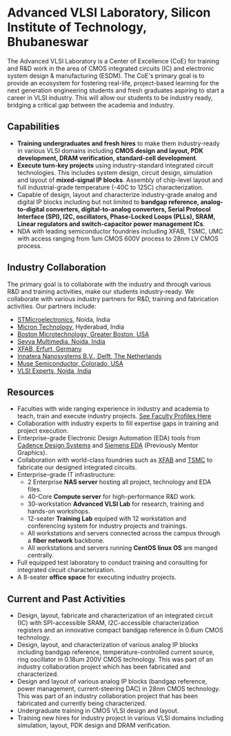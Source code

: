 # Advanced VLSI Laboratory, Silicon Institute of Technology, Bhubaneswar 

The Advanced VLSI Laboratory is a Center of Excellence (CoE) for training and R&D work in the area of CMOS integrated circuits (IC) and electronic system design & manufacturing (ESDM). The CoE's primary goal is to provide an ecosystem for fostering real-life, project-based learning for the next generation engineering students and fresh graduates aspiring to start a career in VLSI industry. This will allow our students to be industry ready, bridging a critical gap between the academia and industry.

## Capabilities

- **Training undergraduates and fresh hires** to make them industry-ready in various VLSI domains including **CMOS design and layout, PDK development, DRAM verification, standard-cell development**.
- **Execute turn-key projects** using industry-standard integrated circuit technologies. This includes system design, circuit design, simulation and layout of **mixed-signal IP blocks**. Assembly of chip-level layout and full industrial-grade temperature (-40C to 125C) characterization.
- Capable of design, layout and characterize industry-grade analog and digital IP blocks including but not limited to **bandgap reference, analog-to-digital converters, digital-to-analog converters, Serial Protocol Interface (SPI), I2C, oscillators, Phase-Locked Loops (PLLs), SRAM, Linear regulators and switch-capacitor power management ICs**.
- NDA with leading semiconductor foundries including XFAB, TSMC, UMC with access ranging from 1um CMOS 600V process to 28nm LV CMOS process. 

## Industry Collaboration

The primary goal is to collaborate with the industry and through various R&D and training activities, make our students industry-ready. We collaborate with various industry partners for R&D, training and fabrication activities. Our partners include:
- [STMicroelectronics](https://www.st.com), Noida, India
- [Micron Technology](https://www.micron.com), Hyderabad, India
- [Boston Microtechnology, Greater Boston, USA](http://www.bostonmicrotek.com)
- [Sevya Multimedia, Noida, India](https://www.sevyamultimedia.com)
- [XFAB, Erfurt, Germany](https://www.xfab.com)
- [Innatera Nanosystems B.V., Delft, The Netherlands](https://www.innatera.com)
- [Muse Semiconductor, Colorado, USA](https://musesemi.com)
- [VLSI Experts, Noida, India](https://www.vlsiexpert.com)

## Resources

- Faculties with wide ranging experience in industry and academia to teach, train and execute industry projects. [See Faculty Profiles Here](https://silicon-vlsi.github.io/content/people.html)
- Collaboration with industry experts to fill expertise gaps in training and project execution.
- Enterprise-grade Electronic Design Automation (EDA) tools from [Cadence Design Systems](https://www.cadence.com) and [Siemens EDA](https://eda.sw.siemens.com/en-US/) (Previously Mentor Graphics).
- Collaboration with world-class foundries such as [XFAB](https://www.xfab.com) and [TSMC](https://www.tsmc.com) to fabricate our designed integrated circuits.
- Enterprise-grade IT infrastructure:
  - 2 Enterprise **NAS server** hosting all project, technology and EDA files.
  - 40-Core **Compute server** for high-performance R&D work.
  - 30-workstation **Advanced VLSI Lab** for research, training and hands-on workshops.
  - 12-seater **Training Lab** equiped with 12 workstation and conferencing system for industry projects and trainings.
  - All workstations and servers connected across the campus through a **fiber network** backbone.
  - All workstations and servers running **CentOS linux OS** are manged centrally.
- Full equipped test laboratory to conduct training and consulting for integrated circuit characterization.
- A 8-seater **office space** for executing industry projects.

## Current and Past Activities

- Design, layout, fabricate and characterization of an integrated circuit (IC) with SPI-accessible SRAM, I2C-accessible characterization registers and an innovative compact bandgap reference in 0.6um CMOS technology.
- Design, layout, and characterization of various analog IP blocks including bandgap reference, temperature-controlled current source, ring oscillator in 0.18um 200V CMOS technology. This was part of an industry collaboration project which has been fabricated and characterized. 
- Design and layout of various analog IP blocks (bandgap reference, power management, current-steering DAC) in 28nm CMOS technology. This was part of an industry collaboration project that has been fabricated and currently being characterized.
- Undergraduate training in CMOS VLSI design and layout. 
- Training new hires for industry project in various VLSI domains including simulation, layout, PDK design and DRAM verification.

